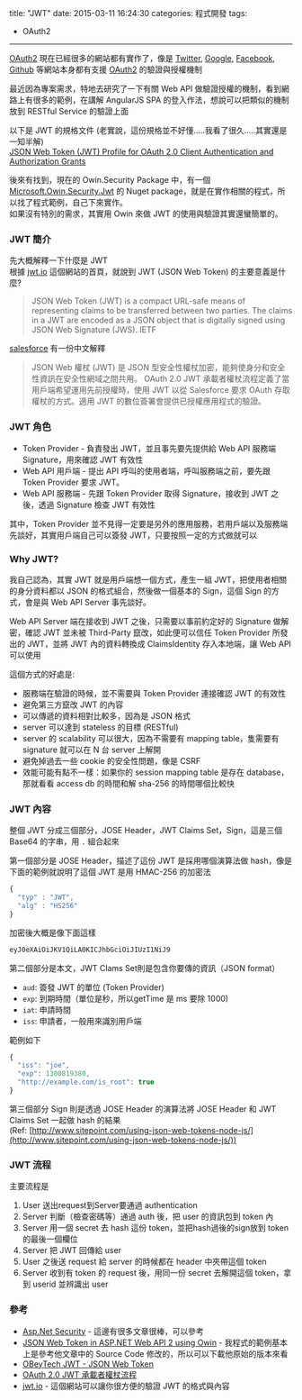 title: "JWT"
date: 2015-03-11 16:24:30
categories: 程式開發
tags:
- OAuth2
---

[OAuth2](http://oauth.net/2/) 現在已經很多的網站都有實作了，像是 [Twitter](https://twitter.com), [Google](https://www.google.com), [Facebook](https://www.facebook.com), [Github](https://github.com) 等網站本身都有支援 [OAuth2](http://oauth.net/2/) 的驗證與授權機制  

最近因為專案需求，特地去研究了一下有關 Web API 做驗證授權的機制，看到網路上有很多的範例，在講解 AngularJS SPA 的登入作法，想說可以把類似的機制放到 RESTful Service 的驗證上面    

<!--more-->

以下是 JWT 的規格文件 (老實說，這份規格並不好懂.....我看了很久.....其實還是一知半解)  
[JSON Web Token (JWT) Profile for OAuth 2.0 Client Authentication and Authorization Grants](https://tools.ietf.org/html/draft-ietf-oauth-jwt-bearer-12)  

後來有找到，現在的 Owin.Security Package 中，有一個 [Microsoft.Owin.Security.Jwt](https://www.nuget.org/packages/Microsoft.Owin.Security.Jwt/) 的 Nuget package，就是在實作相關的程式，所以找了程式範例，自己下來實作。  
如果沒有特別的需求，其實用 Owin 來做 JWT 的使用與驗證其實還蠻簡單的。

### JWT 簡介

先大概解釋一下什麼是 JWT  
根據 [jwt.io](http://jwt.io) 這個網站的首頁，就說到 JWT (JSON Web Token) 的主要意義是什麼?  

> JSON Web Token (JWT) is a compact URL-safe means of representing claims to be transferred between two parties. The claims in a JWT are encoded as a JSON object that is digitally signed using JSON Web Signature (JWS). IETF

[salesforce](https://help.salesforce.com/apex/HTViewHelpDoc?id=remoteaccess_oauth_jwt_flow.htm&language=zh_TW) 有一份中文解釋    
> JSON Web 權杖 (JWT) 是 JSON 型安全性權杖加密，能夠使身分和安全性資訊在安全性網域之間共用。
OAuth 2.0 JWT 承載者權杖流程定義了當用戶端希望運用先前授權時，使用 JWT 以從 Salesforce 要求 OAuth 存取權杖的方式。適用 JWT 的數位簽署會提供已授權應用程式的驗證。

### JWT 角色  

- Token Provider - 負責發出 JWT，並且事先要先提供給 Web API 服務端 Signature，用來確認 JWT 有效性  
- Web API 用戶端 - 提出 API 呼叫的使用者端，呼叫服務端之前，要先跟 Token Provider 要求 JWT。    
- Web API 服務端 - 先跟 Token Provider 取得 Signature，接收到 JWT 之後，透過 Signature 檢查 JWT 有效性    

其中，Token Provider 並不見得一定要是另外的應用服務，若用戶端以及服務端先談好，其實用戶端自己可以簽發 JWT，只要按照一定的方式做就可以  

### Why JWT?  

我自己認為，其實 JWT 就是用戶端想一個方式，產生一組 JWT，把使用者相關的身分資料都以 JSON 的格式組合，然後做一個基本的 Sign，這個 Sign 的方式，會是與 Web API Server 事先談好。

Web API Server 端在接收到 JWT 之後，只需要以事前約定好的 Signature 做解密，確認 JWT 並未被 Third-Party 竄改，如此便可以信任 Token Provider 所發出的 JWT，並將 JWT 內的資料轉換成 ClaimsIdentity 存入本地端，讓 Web API 可以使用  

這個方式的好處是:  
- 服務端在驗證的時候，並不需要與 Token Provider 連接確認 JWT 的有效性  
- 避免第三方竄改 JWT 的內容  
- 可以傳遞的資料相對比較多，因為是 JSON 格式  
- server 可以達到 stateless 的目標 (RESTful)  
- server 的 scalability 可以很大，因為不需要有 mapping table，隻需要有 signature 就可以在 N 台 server 上解開  
- 避免掉過去一些 cookie 的安全性問題，像是 CSRF
- 效能可能有點不一樣：如果你的 session mapping table 是存在 database，那就看看 access db 的時間和解 sha-256 的時間哪個比較快  


### JWT 內容  

整個 JWT 分成三個部分，JOSE Header，JWT Claims Set，Sign，這是三個 Base64 的字串，用 `.` 組合起來  

第一個部分是 JOSE Header，描述了這份 JWT 是採用哪個演算法做 hash，像是下面的範例就說明了這個 JWT 是用 HMAC-256 的加密法    
```javascript  
{
  "typ" : "JWT",
  "alg" : "HS256"
}
```

加密後大概是像下面這樣  
```bash
eyJ0eXAiOiJKV1QiLA0KICJhbGciOiJIUzI1NiJ9
```   

第二個部分是本文，JWT Clams Set則是包含你要傳的資訊（JSON format）  

- `aud`: 簽發 JWT 的單位 (Token Provider)
- `exp`: 到期時間（單位是秒，所以getTime 是 ms 要除 1000)    
- `iat`: 申請時間
- `iss`: 申請者，一般用來識別用戶端  

範例如下   
```javascript
{
  "iss": "joe",
  "exp": 1300819380,
  "http://example.com/is_root": true
}
```  

第三個部分 Sign 則是透過 JOSE Header 的演算法將 JOSE Header 和 JWT Claims Set 一起做 hash 的結果  
(Ref: [http://www.sitepoint.com/using-json-web-tokens-node-js/](http://www.sitepoint.com/using-json-web-tokens-node-js/))

### JWT 流程

主要流程是

1. User 送出request到Server要通過 authentication
1. Server 判斷（檢查密碼等）通過 auth 後，把 user 的資訊包到 token 內
1. Server 用一個 secret 去 hash 這份 token，並把hash過後的sign放到 token 的最後一個欄位
1. Server 把 JWT 回傳給 user
1. User 之後送 request 給 server 的時候都在 header 中夾帶這個 token
1. Server 收到有 token 的 request 後，用同一份 secret 去解開這個 token，拿到 userid 並辨識出 user


### 參考

- [Asp.Net Security](http://www.asp.net/identity/overview/security) - 這邊有很多文章很棒，可以參考
- [JSON Web Token in ASP.NET Web API 2 using Owin](http://bitoftech.net/2014/10/27/json-web-token-asp-net-web-api-2-jwt-owin-authorization-server/) - 我程式的範例基本上是參考他文章中的 Source Code 修改的，所以可以下載他原始的版本來看  
- [OBeyTech JWT - JSON Web Token](http://obeyo-blog.logdown.com/posts/208001)  
- [OAuth 2.0 JWT 承載者權杖流程](https://help.salesforce.com/apex/HTViewHelpDoc?id=remoteaccess_oauth_jwt_flow.htm&language=zh_TW)
- [jwt.io](http://jwt.io) - 這個網站可以讓你很方便的驗證 JWT 的格式與內容  
